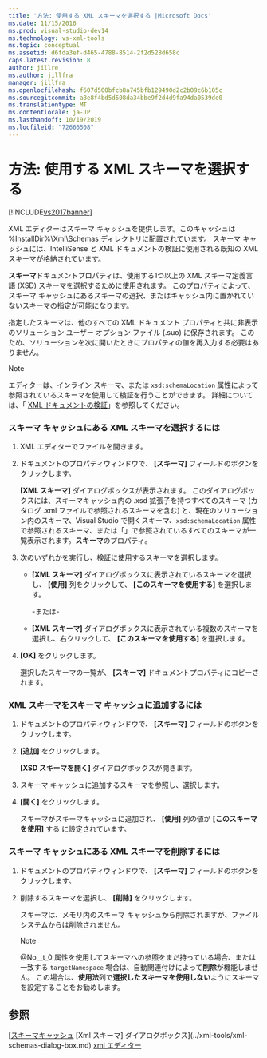 ```yaml
---
title: '方法: 使用する XML スキーマを選択する |Microsoft Docs'
ms.date: 11/15/2016
ms.prod: visual-studio-dev14
ms.technology: vs-xml-tools
ms.topic: conceptual
ms.assetid: d6fda3ef-d465-4788-8514-2f2d528d658c
caps.latest.revision: 8
author: jillre
ms.author: jillfra
manager: jillfra
ms.openlocfilehash: f607d500bfcb8a745bfb129490d2c2b09c6b105c
ms.sourcegitcommit: a8e8f4bd5d508da34bbe9f2d4d9fa94da0539de0
ms.translationtype: MT
ms.contentlocale: ja-JP
ms.lasthandoff: 10/19/2019
ms.locfileid: "72666508"
---
```

# <a name="how-to-select-the-xml-schemas-to-use"></a>方法: 使用する XML スキーマを選択する
[!INCLUDE[vs2017banner](../includes/vs2017banner.md)]

XML エディターはスキーマ キャッシュを提供します。このキャッシュは %InstallDir%\Xml\Schemas ディレクトリに配置されています。 スキーマ キャッシュには、IntelliSense と XML ドキュメントの検証に使用される既知の XML スキーマが格納されています。

 **スキーマ**ドキュメントプロパティは、使用する1つ以上の XML スキーマ定義言語 (XSD) スキーマを選択するために使用されます。 このプロパティによって、スキーマ キャッシュにあるスキーマの選択、またはキャッシュ内に置かれていないスキーマの指定が可能になります。

 指定したスキーマは、他のすべての XML ドキュメント プロパティと共に非表示のソリューション ユーザー オプション ファイル (.suo) に保存されます。 このため、ソリューションを次に開いたときにプロパティの値を再入力する必要はありません。

> [!NOTE]
> エディターは、インライン スキーマ、または `xsd:schemaLocation` 属性によって参照されているスキーマを使用して検証を行うことができます。 詳細については、「 [XML ドキュメントの検証](../xml-tools/xml-document-validation.md)」を参照してください。

### <a name="to-select-an-xml-schema-from-the-schema-cache"></a>スキーマ キャッシュにある XML スキーマを選択するには

1. XML エディターでファイルを開きます。

2. ドキュメントのプロパティウィンドウで、 **[スキーマ]** フィールドのボタンをクリックします。

    **[XML スキーマ]** ダイアログボックスが表示されます。 このダイアログボックスには、スキーマキャッシュ内の .xsd 拡張子を持つすべてのスキーマ (カタログ .xml ファイルで参照されるスキーマを含む) と、現在のソリューション内のスキーマ、Visual Studio で開くスキーマ、`xsd:schemaLocation` 属性で参照されるスキーマ、または「」で参照されているすべてのスキーマが一覧表示されます。**スキーマ**のプロパティ。

3. 次のいずれかを実行し、検証に使用するスキーマを選択します。

   - **[XML スキーマ]** ダイアログボックスに表示されているスキーマを選択し、 **[使用]** 列をクリックして、 **[このスキーマを使用する]** を選択します。

     -または-

   - **[XML スキーマ]** ダイアログボックスに表示されている複数のスキーマを選択し、右クリックして、 **[このスキーマを使用する]** を選択します。

4. **[OK]** をクリックします。

    選択したスキーマの一覧が、 **[スキーマ]** ドキュメントプロパティにコピーされます。

### <a name="to-add-an-xml-schema-to-the-schema-cache"></a>XML スキーマをスキーマ キャッシュに追加するには

1. ドキュメントのプロパティウィンドウで、 **[スキーマ]** フィールドのボタンをクリックします。

2. **[追加]** をクリックします。

     **[XSD スキーマを開く]** ダイアログボックスが開きます。

3. スキーマ キャッシュに追加するスキーマを参照し、選択します。

4. **[開く]** をクリックします。

     スキーマがスキーマキャッシュに追加され、 **[使用]** 列の値が **[このスキーマを使用]** する に設定されています。

### <a name="to-delete-an-xml-schema-from-the-schema-cache"></a>スキーマ キャッシュにある XML スキーマを削除するには

1. ドキュメントのプロパティウィンドウで、 **[スキーマ]** フィールドのボタンをクリックします。

2. 削除するスキーマを選択し、 **[削除]** をクリックします。

     スキーマは、メモリ内のスキーマ キャッシュから削除されますが、ファイル システムからは削除されません。

    > [!NOTE]
    > @No__t_0 属性を使用してスキーマへの参照をまだ持っている場合、または一致する `targetNamespace` 場合は、自動関連付けによって**削除**が機能しません。 この場合は、**使用法**列で**選択したスキーマを使用しない**ようにスキーマを設定することをお勧めします。

## <a name="see-also"></a>参照
 [[スキーマキャッシュ](../xml-tools/schema-cache.md) [Xml スキーマ] ダイアログボックス](../xml-tools/xml-schemas-dialog-box.md) [xml エディター](../xml-tools/xml-editor.md)
